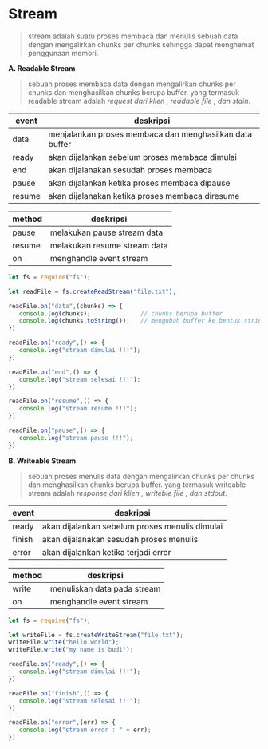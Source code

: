 # Stream 

> stream adalah suatu proses membaca dan menulis sebuah data dengan mengalirkan chunks per chunks sehingga dapat menghemat penggunaan memori.

**A. Readable Stream**

> sebuah proses membaca data dengan mengalirkan chunks per chunks dan menghasilkan chunks berupa buffer.
> yang termasuk readable stream adalah *request dari klien , readable file , dan stdin*.

|event|deskripsi|
|----|-----|
|data|menjalankan proses membaca dan menghasilkan data buffer|
|ready|akan dijalankan sebelum proses membaca dimulai|
|end|akan dijalanakan sesudah proses membaca| 
|pause|akan dijalankan ketika proses membaca dipause|
|resume|akan dijalanakan ketika proses membaca diresume|

|method|deskripsi|
|----|-----|
|pause|melakukan pause stream data|
|resume|melakukan resume stream data|
|on|menghandle event stream|

 ```javascript
 let fs = require("fs");
 
 let readFile = fs.createReadStream("file.txt");
 
 readFile.on("data",(chunks) => {
    console.log(chunks);              // chunks berupa buffer
    console.log(chunks.toString());   // mengubah buffer ke bentuk string
 })
 
 readFile.on("ready",() => {
    console.log("stream dimulai !!!");
 })
 
 readFile.on("end",() => {
    console.log("stream selesai !!!");
 })
 
 readFile.on("resume",() => {
    console.log("stream resume !!!");
 })
 
 readFile.on("pause",() => {
    console.log("stream pause !!!");
 })
 ```

**B. Writeable Stream**

> sebuah proses menulis data dengan mengalirkan chunks per chunks dan menghasilkan chunks berupa buffer.
> yang termasuk writeable stream adalah *response dari klien , writeble file , dan stdout*.

|event|deskripsi|
|----|-----|
|ready|akan dijalankan sebelum proses menulis dimulai|
|finish|akan dijalanakan sesudah proses menulis| 
|error|akan dijalankan ketika terjadi error|


|method|deskripsi|
|----|-----|
|write|menuliskan data pada stream|
|on|menghandle event stream|

 ```javascript
 let fs = require("fs");
 
 let writeFile = fs.createWriteStream("file.txt");
 writeFile.write("hello world");
 writeFile.write("my name is budi");
 
 readFile.on("ready",() => {
    console.log("stream dimulai !!!");
 })
 
 readFile.on("finish",() => {
    console.log("stream selesai !!!");
 })
 
 readFile.on("error",(err) => {
    console.log("stream error : " + err);
 })
 
 ```
